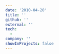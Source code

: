 ```yaml
---
date: '2010-04-20'
title: ''
github: ''
external: ''
tech:
  - 
company: ''
showInProjects: false
---
```



